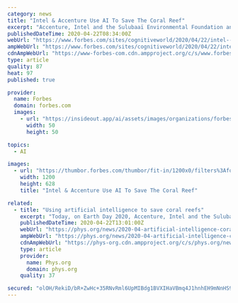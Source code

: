```yaml
---
category: news
title: "Intel & Accenture Use AI To Save The Coral Reef"
excerpt: "Accenture, Intel and the Sulubaaï Environmental Foundation announced Project: CORaiL, an artificial intelligence (AI) - powered solution to monitor, characterize and analyze coral reef resilience."
publishedDateTime: 2020-04-22T08:34:00Z
webUrl: "https://www.forbes.com/sites/cognitiveworld/2020/04/22/intel--accenture-use-ai-to-save-the-coral-reef/"
ampWebUrl: "https://www.forbes.com/sites/cognitiveworld/2020/04/22/intel--accenture-use-ai-to-save-the-coral-reef/amp/"
cdnAmpWebUrl: "https://www-forbes-com.cdn.ampproject.org/c/s/www.forbes.com/sites/cognitiveworld/2020/04/22/intel--accenture-use-ai-to-save-the-coral-reef/amp/"
type: article
quality: 87
heat: 97
published: true

provider:
  name: Forbes
  domain: forbes.com
  images:
    - url: "https://insideout.app/ai/assets/images/organizations/forbes.com-50x50.jpg"
      width: 50
      height: 50

topics:
  - AI

images:
  - url: "https://thumbor.forbes.com/thumbor/fit-in/1200x0/filters%3Aformat%28jpg%29/https%3A%2F%2Fspecials-images.forbesimg.com%2Fimageserve%2F5e9ffb06893ac200075fd4d6%2F0x0.jpg"
    width: 1200
    height: 628
    title: "Intel & Accenture Use AI To Save The Coral Reef"

related:
  - title: "Using artificial intelligence to save coral reefs"
    excerpt: "Today, on Earth Day 2020, Accenture, Intel and the Sulubaaï Environmental Foundation announced Project: CORaiL, an artificial intelligence (AI)-powered solution to monitor, characterize and analyze coral reef resiliency. Project: CORaiL was deployed in May 2019 to the reef surrounding Pangatalan Island in the Philippines and has collected ..."
    publishedDateTime: 2020-04-22T13:01:00Z
    webUrl: "https://phys.org/news/2020-04-artificial-intelligence-coral-reefs.html"
    ampWebUrl: "https://phys.org/news/2020-04-artificial-intelligence-coral-reefs.amp"
    cdnAmpWebUrl: "https://phys-org.cdn.ampproject.org/c/s/phys.org/news/2020-04-artificial-intelligence-coral-reefs.amp"
    type: article
    provider:
      name: Phys.org
      domain: phys.org
    quality: 37

secured: "olOH/RekiD/bR+ZwHc+35RNvRml6UpMIBdg1BVXIHaVBmq4J1hnhEH9mNnHS9RUk7tqrmyXjpCAjVTkOzQUY7zYWNDQyCyJe240B3xEBas8YVH2Rb0DjclxYljSvfZJI5UNTos1FbVpRSntvm4+8pND3NgK552JNiDYQUCxT8Rp1riY27ob1dGALBjdf+JO5VhAIOxhXIqqRV8OnI3e22l2qyjco74F/pSYx7J/9m+Zedi2rFJdfulXACTn+ARwNlXvHWNnJd+W2GTse9I3S4pEmKwDAQmEVIhcmlwoaai9eiOkcXYBw4w15/MVCvZkZIfI/gF3eXuDbYTI16vT/edpiNFhaAVrodVadcSkukClo1JTuRP91Q2MxPVD2YTr6MVq97rVYvVU8ifHUylxqhWAvJxmrRIWe9CugrGQ5KDf44Y80yHgIxziAicvC+7q7TV5gXYn8qPkRsPVBXF3ZdF8eSjIclLTACUnvLQurBDU=;JvOeNdNfDXil1OQ7cEAang=="
---
```


